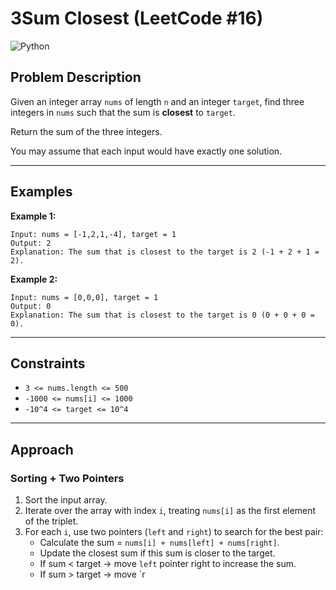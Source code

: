 # 3Sum Closest (LeetCode #16)

![Python](https://img.shields.io/badge/Python-3776AB?style=for-the-badge&logo=python&logoColor=white)

## Problem Description

Given an integer array `nums` of length `n` and an integer `target`, find three integers in `nums` such that the sum is **closest** to `target`.  

Return the sum of the three integers.  

You may assume that each input would have exactly one solution.

---

## Examples

**Example 1:**
```
Input: nums = [-1,2,1,-4], target = 1
Output: 2
Explanation: The sum that is closest to the target is 2 (-1 + 2 + 1 = 2).
```

**Example 2:**
```
Input: nums = [0,0,0], target = 1
Output: 0
Explanation: The sum that is closest to the target is 0 (0 + 0 + 0 = 0).
```

---

## Constraints

- `3 <= nums.length <= 500`
- `-1000 <= nums[i] <= 1000`
- `-10^4 <= target <= 10^4`

---

## Approach

### Sorting + Two Pointers
1. Sort the input array.
2. Iterate over the array with index `i`, treating `nums[i]` as the first element of the triplet.
3. For each `i`, use two pointers (`left` and `right`) to search for the best pair:
   - Calculate the sum = `nums[i] + nums[left] + nums[right]`.
   - Update the closest sum if this sum is closer to the target.
   - If sum < target → move `left` pointer right to increase the sum.  
   - If sum > target → move `r
